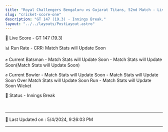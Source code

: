 ```yaml
---
title: "Royal Challengers Bengaluru vs Gujarat Titans, 52nd Match - Live Cricket Score"
slug: "cricket-score-one"
description: "GT 147 (19.3) - Innings Break."
layout: "../../layouts/PostLayout.astro"
---
```


🔴 Live Score - GT 147 (19.3)  

📊 Run Rate - CRR: Match Stats will Update Soon  

✊ Current Batsman - Match Stats will Update Soon - Match Stats will Update Soon(Match Stats will Update Soon)  

✊ Current Bowler - Match Stats will Update Soon - Match Stats will Update Soon Over Match Stats will Update Soon Run - Match Stats will Update Soon Wicket  

📑 Status - Innings Break

<br />

***

📝 Last Updated on : 5/4/2024, 9:26:03 PM

***

